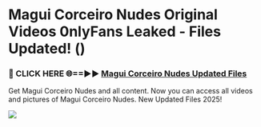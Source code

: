 # Magui Corceiro Nudes Original Videos 0nlyFans Leaked - Files Updated! ()

<h3>🔴 CLICK HERE 🌐==►► <a href="https://tinyurl.com/2p9ay9w9" rel="nofollow">Magui Corceiro Nudes Updated Files</a></h3>

Get Magui Corceiro Nudes and all content. Now you can access all videos and pictures of Magui Corceiro Nudes. New Updated Files 2025!

[![](https://i.imgur.com/KQgVmj3.gif)](https://tinyurl.com/2p9ay9w9)
